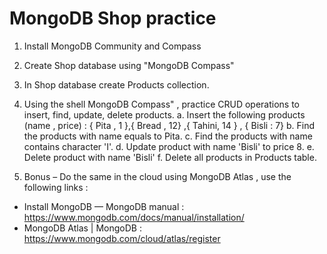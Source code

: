 # MongoDB Shop practice
1.	Install MongoDB Community and Compass 
2.	Create Shop database using "MongoDB Compass"
3.	In Shop database create Products collection.
4.	 Using the shell MongoDB Compass" , practice CRUD operations to insert, find, update,  delete products.
a.	Insert the following products (name , price) : { Pita , 1 },{ Bread , 12} ,{ Tahini, 14 } , { Bisli : 7} 
b.	Find the products with name equals to Pita.
c.	Find the products with name contains character 'I'.
d.	Update product with name 'Bisli' to price 8.
e.	Delete product with name 'Bisli'
f.	Delete all products in Products table.

5.	Bonus – Do the same in the cloud using MongoDB Atlas , use the following links :

* Install MongoDB — MongoDB manual : https://www.mongodb.com/docs/manual/installation/
* MongoDB Atlas | MongoDB : https://www.mongodb.com/cloud/atlas/register
